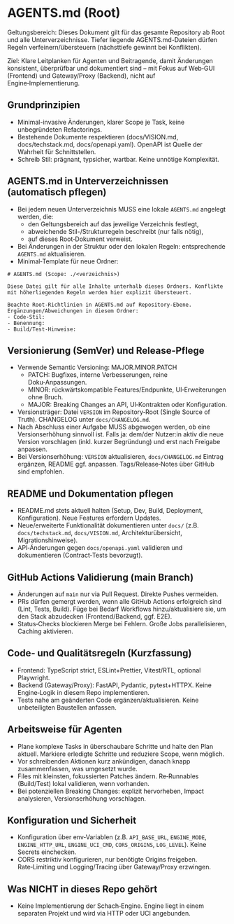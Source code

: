 # AGENTS.md (Root)

Geltungsbereich: Dieses Dokument gilt für das gesamte Repository ab Root und alle Unterverzeichnisse. Tiefer liegende AGENTS.md-Dateien dürfen Regeln verfeinern/übersteuern (nächsttiefe gewinnt bei Konflikten).

Ziel: Klare Leitplanken für Agenten und Beitragende, damit Änderungen konsistent, überprüfbar und dokumentiert sind – mit Fokus auf Web‑GUI (Frontend) und Gateway/Proxy (Backend), nicht auf Engine‑Implementierung.

## Grundprinzipien
- Minimal-invasive Änderungen, klarer Scope je Task, keine unbegründeten Refactorings.
- Bestehende Dokumente respektieren (docs/VISION.md, docs/techstack.md, docs/openapi.yaml). OpenAPI ist Quelle der Wahrheit für Schnittstellen.
- Schreib Stil: prägnant, typsicher, wartbar. Keine unnötige Komplexität.

## AGENTS.md in Unterverzeichnissen (automatisch pflegen)
- Bei jedem neuen Unterverzeichnis MUSS eine lokale `AGENTS.md` angelegt werden, die:
  - den Geltungsbereich auf das jeweilige Verzeichnis festlegt,
  - abweichende Stil-/Strukturregeln beschreibt (nur falls nötig),
  - auf dieses Root‑Dokument verweist.
- Bei Änderungen in der Struktur oder den lokalen Regeln: entsprechende `AGENTS.md` aktualisieren.
- Minimal‑Template für neue Ordner:

```
# AGENTS.md (Scope: ./<verzeichnis>)

Diese Datei gilt für alle Inhalte unterhalb dieses Ordners. Konflikte mit höherliegenden Regeln werden hier explizit übersteuert.

Beachte Root‑Richtlinien in AGENTS.md auf Repository‑Ebene. Ergänzungen/Abweichungen in diesem Ordner:
- Code‑Stil:
- Benennung:
- Build/Test‑Hinweise:
```

## Versionierung (SemVer) und Release‑Pflege
- Verwende Semantic Versioning: MAJOR.MINOR.PATCH
  - PATCH: Bugfixes, interne Verbesserungen, reine Doku‑Anpassungen.
  - MINOR: rückwärtskompatible Features/Endpunkte, UI‑Erweiterungen ohne Bruch.
  - MAJOR: Breaking Changes an API, UI‑Kontrakten oder Konfiguration.
- Versionsträger: Datei `VERSION` im Repository‑Root (Single Source of Truth). CHANGELOG unter `docs/CHANGELOG.md`.
- Nach Abschluss einer Aufgabe MUSS abgewogen werden, ob eine Versionserhöhung sinnvoll ist. Falls ja: dem/der Nutzer:in aktiv die neue Version vorschlagen (inkl. kurzer Begründung) und erst nach Freigabe anpassen.
- Bei Versionserhöhung: `VERSION` aktualisieren, `docs/CHANGELOG.md` Eintrag ergänzen, README ggf. anpassen. Tags/Release‑Notes über GitHub sind empfohlen.

## README und Dokumentation pflegen
- README.md stets aktuell halten (Setup, Dev, Build, Deployment, Konfiguration). Neue Features erfordern Updates.
- Neue/erweiterte Funktionalität dokumentieren unter `docs/` (z.B. `docs/techstack.md`, `docs/VISION.md`, Architekturübersicht, Migrationshinweise).
- API‑Änderungen gegen `docs/openapi.yaml` validieren und dokumentieren (Contract‑Tests bevorzugt).

## GitHub Actions Validierung (main Branch)
- Änderungen auf `main` nur via Pull Request. Direkte Pushes vermeiden.
- PRs dürfen gemergt werden, wenn alle GitHub Actions erfolgreich sind (Lint, Tests, Build). Füge bei Bedarf Workflows hinzu/aktualisiere sie, um den Stack abzudecken (Frontend/Backend, ggf. E2E).
- Status‑Checks blockieren Merge bei Fehlern. Große Jobs parallelisieren, Caching aktivieren.

## Code‑ und Qualitätsregeln (Kurzfassung)
- Frontend: TypeScript strict, ESLint+Prettier, Vitest/RTL, optional Playwright.
- Backend (Gateway/Proxy): FastAPI, Pydantic, pytest+HTTPX. Keine Engine‑Logik in diesem Repo implementieren.
- Tests nahe am geänderten Code ergänzen/aktualisieren. Keine unbeteiligten Baustellen anfassen.

## Arbeitsweise für Agenten
- Plane komplexe Tasks in überschaubare Schritte und halte den Plan aktuell. Markiere erledigte Schritte und reduziere Scope, wenn möglich.
- Vor schreibenden Aktionen kurz ankündigen, danach knapp zusammenfassen, was umgesetzt wurde.
- Files mit kleinsten, fokussierten Patches ändern. Re‑Runnables (Build/Test) lokal validieren, wenn vorhanden.
- Bei potenziellen Breaking Changes: explizit hervorheben, Impact analysieren, Versionserhöhung vorschlagen.

## Konfiguration und Sicherheit
- Konfiguration über env‑Variablen (z.B. `API_BASE_URL`, `ENGINE_MODE`, `ENGINE_HTTP_URL`, `ENGINE_UCI_CMD`, `CORS_ORIGINS`, `LOG_LEVEL`). Keine Secrets einchecken.
- CORS restriktiv konfigurieren, nur benötigte Origins freigeben. Rate‑Limiting und Logging/Tracing über Gateway/Proxy erzwingen.

## Was NICHT in dieses Repo gehört
- Keine Implementierung der Schach‑Engine. Engine liegt in einem separaten Projekt und wird via HTTP oder UCI angebunden.
